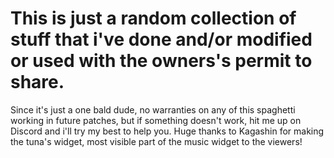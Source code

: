 # This is just a random collection of stuff that i've done and/or modified or used with the owners's permit to share. 
Since it's just a one bald dude, no warranties on any of this spaghetti working in future patches, but if something doesn't work, hit me up on Discord and i'll try my best to help you.
Huge thanks to Kagashin for making the tuna's widget, most visible part of the music widget to the viewers!



